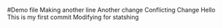 #Demo file
Making another line
Another change
Conflicting Change
Hello This is my first commit
Modifying for statshing